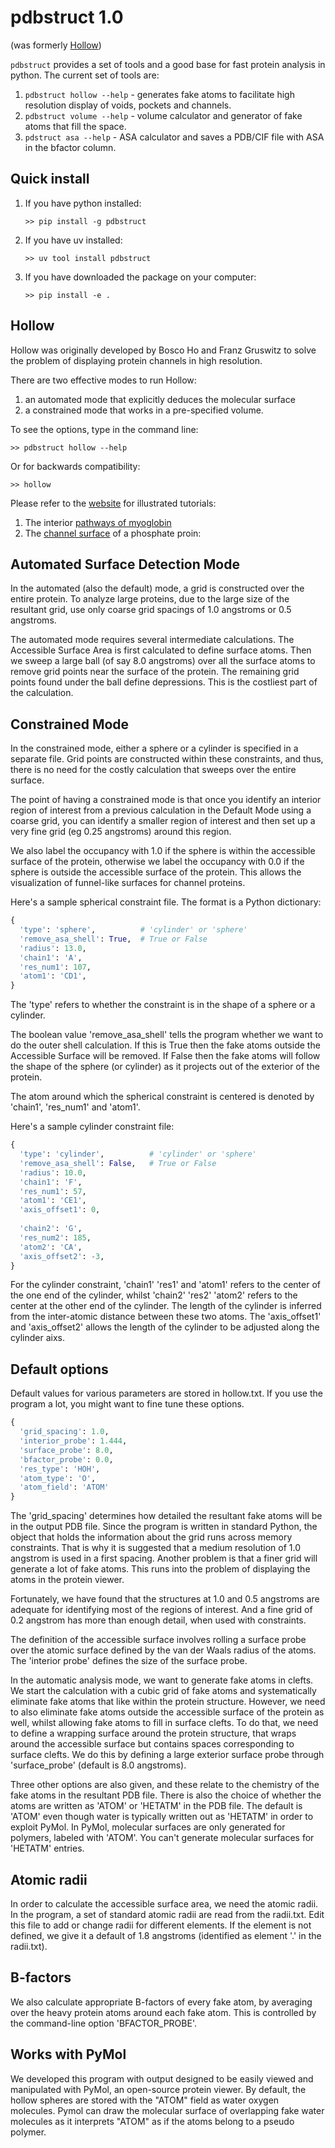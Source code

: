 


# pdbstruct 1.0 

(was formerly [Hollow](https://github.com/boscoh/hollow))

`pdbstruct` provides a set of tools and a good base for fast protein analysis in python. The current set of tools are:

1. `pdbstruct hollow --help` - generates fake atoms to facilitate high resolution display of voids, pockets and channels.
2. `pdbstruct volume --help` - volume calculator and generator of fake atoms that fill the space.
3. `pdstruct asa --help` - ASA calculator and saves a PDB/CIF file with ASA in the bfactor column.

## Quick install

1. If you have python installed:

   `>> pip install -g pdbstruct`

2. If you have uv installed:

   `>> uv tool install pdbstruct`

3. If you have downloaded the package on your computer:

   `>> pip install -e .`

## Hollow

Hollow was originally developed by Bosco Ho and Franz Gruswitz to solve the problem of displaying protein channels in high resolution. 

There are two effective modes to run Hollow:

1. an automated mode that explicitly deduces the molecular surface
2. a constrained mode that works in a pre-specified volume.

To see the options, type in the command line: 
  
    >> pdbstruct hollow --help

Or for backwards compatibility:

    >> hollow
  
Please refer to the [website](https://boscoh.github.io/pdbstruct/) for illustrated tutorials:

  1) The interior [pathways of myoglobin](https://boscoh.github.io/pdbstruct/myoglobin.html)
  2) The [channel surface]( https://boscoh.github.io/pdbstruct/channel.html) of a phosphate proin:
      

## Automated Surface Detection Mode

In the automated (also the default) mode, a grid is constructed over the entire protein. To analyze large proteins, due to the large size of the resultant grid, use only coarse grid spacings of 1.0 angstroms or 0.5 angstroms. 

The automated mode requires several intermediate calculations. The Accessible Surface Area is first calculated to define surface atoms. Then we sweep a large ball (of say 8.0 angstroms) over all the surface atoms to remove grid points near the surface of the protein. The remaining grid points found under the ball define depressions. This is the costliest part of the calculation.




## Constrained Mode

In the constrained mode, either a sphere or a cylinder is specified in a separate file. Grid points are constructed within these constraints, and thus, there is no need for the costly calculation that sweeps over the entire surface. 

The point of having a constrained mode is that once you identify an interior region of interest from a previous calculation in the Default Mode using a coarse grid, you can identify a smaller region of interest and then set up a very fine grid (eg 0.25 angstroms) around this region.

We also label the occupancy with 1.0 if the sphere is within the accessible surface of the protein, otherwise we label the occupancy with 0.0 if the sphere is outside the accessible surface of the protein. This allows the visualization of funnel-like surfaces for channel proteins.

Here's a sample spherical constraint file. The format is a Python dictionary:

```python
{
  'type': 'sphere',          # 'cylinder' or 'sphere'
  'remove_asa_shell': True,  # True or False
  'radius': 13.0,      
  'chain1': 'A',             
  'res_num1': 107,     
  'atom1': 'CD1',      
}
```

The 'type' refers to whether the constraint is in the shape of a sphere or a cylinder. 

The boolean value 'remove_asa_shell' tells the program whether we want to do the outer shell calculation. If this is True then the fake atoms outside the Accessible Surface will be removed. If False then the fake atoms will follow the shape of the sphere (or cylinder) as it projects out of the exterior of the protein.

The atom around which the spherical constraint is centered is denoted by 'chain1', 'res_num1' and 'atom1'. 

Here's a sample cylinder constraint file:

```python
{
  'type': 'cylinder',          # 'cylinder' or 'sphere'
  'remove_asa_shell': False,   # True or False
  'radius': 10.0,      
  'chain1': 'F',              
  'res_num1': 57,             
  'atom1': 'CE1',             
  'axis_offset1': 0,          
                              
  'chain2': 'G',              
  'res_num2': 185,            
  'atom2': 'CA',              
  'axis_offset2': -3,
}
```

For the cylinder constraint, 'chain1' 'res1' and 'atom1' refers to the center of the one end of the cylinder, whilst 'chain2' 'res2' 'atom2' refers to the center at the other end of the cylinder. The length of the cylinder is inferred from the inter-atomic distance between these two atoms. The 'axis_offset1' and 'axis_offset2' allows the length of the cylinder to be adjusted along the cylinder aixs.



## Default options
  
Default values for various parameters are stored in hollow.txt. If you use the program a lot, you might want to fine tune these options.
            
```python
{
  'grid_spacing': 1.0,
  'interior_probe': 1.444,
  'surface_probe': 8.0,
  'bfactor_probe': 0.0,
  'res_type': 'HOH',
  'atom_type': 'O',
  'atom_field': 'ATOM'
}
```

The 'grid_spacing' determines how detailed the resultant fake atoms will be in the output PDB file. Since the program is written in standard Python, the object that holds the information about the grid runs across memory constraints. That is why it is suggested that a medium resolution of 1.0 angstrom is used in a first spacing. Another problem is that a finer grid will generate a lot of fake atoms. This runs into the problem of displaying the atoms in the protein viewer. 

Fortunately, we have found that the structures at 1.0 and 0.5 angstroms are adequate for identifying most of the regions of interest. And a fine grid of 0.2 angstrom has more than enough detail, when used with constraints.

The definition of the accessible surface involves rolling a surface probe over the atomic surface defined by the van der Waals radius of the atoms. The 'interior probe' defines the size of the surface probe.

In the automatic analysis mode, we want to generate fake atoms in clefts. We start the calculation with a cubic grid of fake atoms and systematically eliminate fake atoms that like within the protein structure. However, we need to also eliminate fake atoms outside the accessible surface of the protein as well, whilst allowing fake atoms to fill in surface clefts. To do that, we need to define a wrapping surface around the protein structure, that wraps around the accessible surface but contains spaces corresponding to surface clefts. We do this by defining a large exterior surface probe through 'surface_probe' (default is 8.0 angstroms).

Three other options are also given, and these relate to the chemistry of the fake atoms in the resultant PDB file. There is also the choice of whether the atoms are written as 'ATOM' or 'HETATM' in the PDB file. The default is 'ATOM' even though water is typically written out as 'HETATM' in order to exploit PyMol. In PyMol, molecular surfaces are only generated for polymers, labeled with 'ATOM'. You can't generate molecular surfaces for 'HETATM' entries.



## Atomic radii
  
In order to calculate the accessible surface area, we need the atomic radii. In the program, a set of standard atomic radii are read from the radii.txt. Edit this file to add or change radii for different elements. If the element is not defined, we give it a default of 1.8 angstroms (identified as element '.' in the radii.txt).



## B-factors

We also calculate appropriate B-factors of every fake atom, by averaging over the heavy protein atoms around each fake atom. This is controlled by the command-line option 'BFACTOR_PROBE'.



## Works with PyMol

We developed this program with output designed to be easily viewed and manipulated with PyMol, an open-source protein viewer. By default, the hollow spheres are stored with the "ATOM" field as water oxygen molecules. Pymol can draw the molecular surface of overlapping fake water molecules as it interprets "ATOM" as if the atoms belong to a pseudo polymer.

